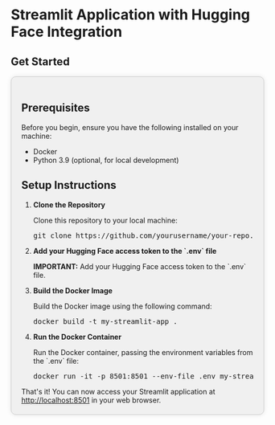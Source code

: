 <h1>Streamlit Application with Hugging Face Integration</h1>
<h2>Get Started</h2>
<div style="background-color: #f0f0f0; padding: 20px; border: 1px solid #ccc; border-radius: 10px; box-shadow: 0 0 10px rgba(0,0,0,0.1);"> <h2>Prerequisites</h2> <p>Before you begin, ensure you have the following installed on your machine:</p> <ul> <li>Docker</li> <li>Python 3.9 (optional, for local development)</li> </ul> <h2>Setup Instructions</h2> <ol> <li><strong>Clone the Repository</strong> <p>Clone this repository to your local machine:</p> <pre>git clone https://github.com/yourusername/your-repo.git cd your-repo</pre> </li> <li><strong>Add your Hugging Face access token to the `.env` file</strong> <p><b>IMPORTANT:</b> Add your Hugging Face access token to the `.env` file.</p> </li>  <li><strong>Build the Docker Image</strong> <p>Build the Docker image using the following command:</p> <pre>docker build -t my-streamlit-app .</pre> </li> <li><strong>Run the Docker Container</strong> <p>Run the Docker container, passing the environment variables from the `.env` file:</p> <pre>docker run -it -p 8501:8501 --env-file .env my-streamlit-app</pre> </li> </ol>
That's it! You can now access your Streamlit application at <a href="http://localhost:8501">http://localhost:8501</a> in your web browser.
